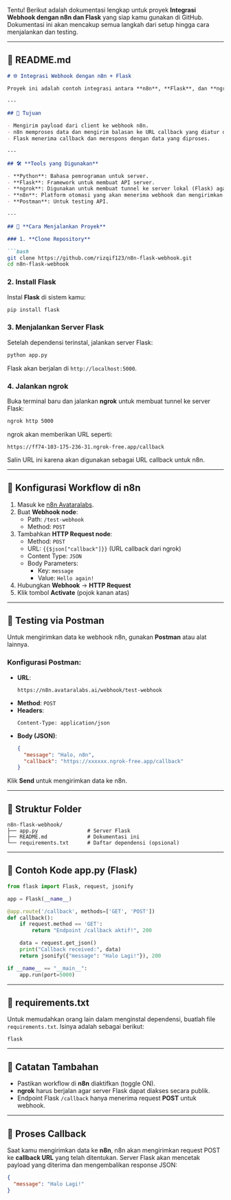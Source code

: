 Tentu! Berikut adalah dokumentasi lengkap untuk proyek **Integrasi Webhook dengan n8n dan Flask** yang siap kamu gunakan di GitHub. Dokumentasi ini akan mencakup semua langkah dari setup hingga cara menjalankan dan testing.

---

## 📄 **README.md**

```markdown
# 🌐 Integrasi Webhook dengan n8n + Flask

Proyek ini adalah contoh integrasi antara **n8n**, **Flask**, dan **ngrok**. Sistem ini mengirim data melalui webhook ke n8n dan menerima callback yang diproses oleh Flask.

---

## 🎯 Tujuan

- Mengirim payload dari client ke webhook n8n.
- n8n memproses data dan mengirim balasan ke URL callback yang diatur oleh Flask.
- Flask menerima callback dan merespons dengan data yang diproses.

---

## 🛠️ **Tools yang Digunakan**

- **Python**: Bahasa pemrograman untuk server.
- **Flask**: Framework untuk membuat API server.
- **ngrok**: Digunakan untuk membuat tunnel ke server lokal (Flask) agar dapat diakses dari luar jaringan.
- **n8n**: Platform otomasi yang akan menerima webhook dan mengirimkan callback.
- **Postman**: Untuk testing API.

---

## 🚀 **Cara Menjalankan Proyek**

### 1. **Clone Repository**

```bash
git clone https://github.com/rizqif123/n8n-flask-webhook.git
cd n8n-flask-webhook
```

### 2. **Install Flask**

Instal **Flask** di sistem kamu:

```bash
pip install flask
```

### 3. **Menjalankan Server Flask**

Setelah dependensi terinstal, jalankan server Flask:

```bash
python app.py
```

Flask akan berjalan di `http://localhost:5000`.

### 4. **Jalankan ngrok**

Buka terminal baru dan jalankan **ngrok** untuk membuat tunnel ke server Flask:

```bash
ngrok http 5000
```

ngrok akan memberikan URL seperti:
```
https://ff74-103-175-236-31.ngrok-free.app/callback
```
Salin URL ini karena akan digunakan sebagai URL callback untuk n8n.

---

## 🔧 **Konfigurasi Workflow di n8n**

1. Masuk ke [n8n Avataralabs](https://n8n.avataralabs.ai).
2. Buat **Webhook node**:
   - Path: `/test-webhook`
   - Method: `POST`
3. Tambahkan **HTTP Request node**:
   - Method: `POST`
   - URL: `{{$json["callback"]}}` (URL callback dari ngrok)
   - Content Type: `JSON`
   - Body Parameters:
     - Key: `message`
     - Value: `Hello again!`
4. Hubungkan **Webhook** → **HTTP Request**
5. Klik tombol **Activate** (pojok kanan atas)

---

## 🧪 **Testing via Postman**

Untuk mengirimkan data ke webhook n8n, gunakan **Postman** atau alat lainnya.

### Konfigurasi Postman:

- **URL**:
  ```
  https://n8n.avataralabs.ai/webhook/test-webhook
  ```
- **Method**: `POST`
- **Headers**:
  ```
  Content-Type: application/json
  ```
- **Body (JSON)**:
  ```json
  {
    "message": "Halo, n8n",
    "callback": "https://xxxxxx.ngrok-free.app/callback"
  }
  ```

Klik **Send** untuk mengirimkan data ke n8n.

---

## 📂 **Struktur Folder**

```
n8n-flask-webhook/
├── app.py                # Server Flask
├── README.md             # Dokumentasi ini
└── requirements.txt      # Daftar dependensi (opsional)
```

---

## 🧰 **Contoh Kode app.py (Flask)**

```python
from flask import Flask, request, jsonify

app = Flask(__name__)

@app.route('/callback', methods=['GET', 'POST'])
def callback():
    if request.method == 'GET':
        return "Endpoint /callback aktif!", 200

    data = request.get_json()
    print("Callback received:", data)
    return jsonify({"message": "Halo Lagi!"}), 200

if __name__ == "__main__":
    app.run(port=5000)
```

---

## 📑 **requirements.txt**

Untuk memudahkan orang lain dalam menginstal dependensi, buatlah file `requirements.txt`. Isinya adalah sebagai berikut:

```
flask
```

---

## 📌 **Catatan Tambahan**

- Pastikan workflow di **n8n** diaktifkan (toggle ON).
- **ngrok** harus berjalan agar server Flask dapat diakses secara publik.
- Endpoint Flask `/callback` hanya menerima request **POST** untuk webhook.

---

## 🔄 **Proses Callback**

Saat kamu mengirimkan data ke **n8n**, n8n akan mengirimkan request POST ke **callback URL** yang telah ditentukan. Server Flask akan mencetak payload yang diterima dan mengembalikan response JSON:

```json
{
  "message": "Halo Lagi!"
}
```
